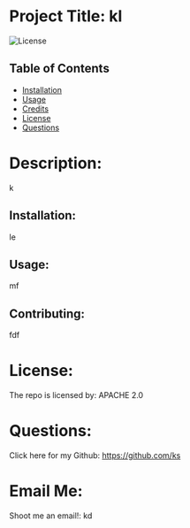 
# Project Title: kl 

  ![License](https://img.shields.io/badge/License-Apache_2.0-blue.svg)

## Table of Contents
  - [Installation](#installation)
  - [Usage](#usage)
  - [Credits](#contributing)
  - [License](#license)
  - [Questions](#questions)

# Description: 
  k
## Installation:
  le 
## Usage:
  mf 
## Contributing:
  fdf 
# License:
 The repo is licensed by: APACHE 2.0 
# Questions:
Click here for my Github: https://github.com/ks
# Email Me:
  Shoot me an email!: kd 
